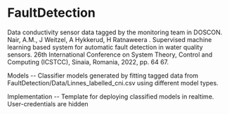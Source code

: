 # FaultDetection

Data
conductivity sensor data tagged by the monitoring team in DOSCON.
Nair, A.M., J Weitzel, A Hykkerud, H Ratnaweera . Supervised machine learning based system for automatic fault detection in water quality sensors. 26th International Conference on System Theory, Control and Computing (ICSTCC), Sinaia, Romania, 2022, pp. 64 67.

Models  -- 
Classifier models generated by fitting tagged data from FaultDetection/Data/Linnes_labelled_cni.csv using different model types. 

Implementation --
Template for deploying classified models in realtime. User-credentials are hidden

